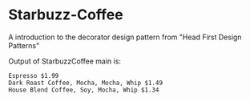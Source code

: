 # Starbuzz-Coffee
A introduction to the decorator design pattern from "Head First Design Patterns"

Output of StarbuzzCoffee main is:

```
Espresso $1.99
Dark Roast Coffee, Mocha, Mocha, Whip $1.49
House Blend Coffee, Soy, Mocha, Whip $1.34
```
